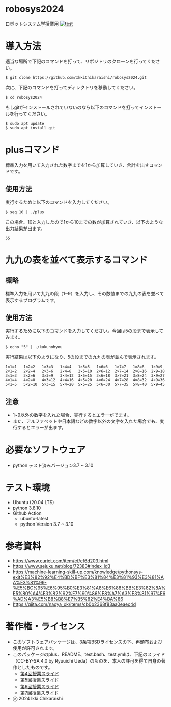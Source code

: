 <!---
#SPDX-FileCopyrightText:2024 Ikki Chikaraishi
#SPDX-Licence-Identifier:BSD-3-Clause
--->
# robosys2024
ロボットシステム学授業用    [![test](https://github.com/IkkiChikaraishi/robosys2024/actions/workflows/test.yml/badge.svg)](https://github.com/IkkiChikaraishi/robosys2024/actions/workflows/test.yml)

# 導入方法
適当な場所で下記のコマンドを打って、リポジトリのクローンを行ってください。
```
$ git clone https://github.com/IkkiChikaraishi/robosys2024.git
```
次に、下記のコマンドを打ってディレクトリを移動してください。
```
$ cd robosys2024
```
もしgitがインストールされていないのなら以下のコマンドを打ってインストールを行ってください。
```
$ sudo apt update
$ sudo apt install git
```

# plusコマンド
標準入力を用いて入力された数字までを1から加算していき、合計を出すコマンドです。

## 使用方法
実行するために以下のコマンドを入力してください。
```
$ seq 10 | ./plus
```
この場合、10と入力したので1から10までの数が加算されていき、以下のような出力結果が出ます。
```
55
```

# 九九の表を並べて表示するコマンド
## 概略
標準入力を用いて九九の段（1~9）を入力し、その数値までの九九の表を並べて表示するプログラムです。

## 使用方法
実行するために以下のコマンドを入力してください。今回は5の段まで表示してみます。
```
$ echo "5" | ./kukunohyou
```
実行結果は以下のようになり、5の段までの九九の表が並んで表示されます。
```
1×1=1   1×2=2   1×3=3   1×4=4   1×5=5   1×6=6   1×7=7   1×8=8   1×9=9
2×1=2   2×2=4   2×3=6   2×4=8   2×5=10  2×6=12  2×7=14  2×8=16  2×9=18
3×1=3   3×2=6   3×3=9   3×4=12  3×5=15  3×6=18  3×7=21  3×8=24  3×9=27
4×1=4   4×2=8   4×3=12  4×4=16  4×5=20  4×6=24  4×7=28  4×8=32  4×9=36
5×1=5   5×2=10  5×3=15  5×4=20  5×5=25  5×6=30  5×7=35  5×8=40  5×9=45
```

## 注意
* 1~9以外の数字を入れた場合、実行するとエラーがでます。
* また、アルファベットや日本語などの数字以外の文字を入れた場合でも、実行するとエラーが出ます。

# 必要なソフトウェア
* python テスト済みバージョン3.7 ~ 3.10

# テスト環境
* Ubuntu (20.04 LTS)
* python 3.8.10
* Github Action
  * ubuntu-latest
  * python Version 3.7 ~ 3.10

# 参考資料
* https://www.curict.com/item/ef/ef6d203.html
* https://www.sejuku.net/blog/72383#index_id3
* https://machine-learning-skill-up.com/knowledge/pythonsys-exit%E3%82%92%E4%BD%BF%E3%81%84%E3%81%93%E3%81%AA%E3%81%99-%E5%BC%95%E6%95%B0%E3%81%A8%E6%88%BB%E3%82%8A%E5%80%A4%E3%82%92%E7%90%86%E8%A7%A3%E3%81%97%E6%AD%A3%E5%B8%B8%E7%B5%82%E4%BA%86
* https://qiita.com/naoya_ok/items/cb0b2368f83aa0eaec4d

# 著作権・ライセンス
* このソフトウェアパッケージは、3条項BSDライセンスの下、再頒布および使用が許可されます。
* このパッケージのplus、README、test.bash、test.ymlは、下記のスライド（CC-BY-SA 4.0 by Ryuuichi Ueda）のものを、本人の許可を得て自身の著作としたものです。
  *  [第4回授業スライド](https://ryuichiueda.github.io/slides_marp/robosys2024/lesson4.html)
  *  [第5回授業スライド](https://ryuichiueda.github.io/slides_marp/robosys2024/lesson5.html)
  *  [第6回授業スライド](https://ryuichiueda.github.io/slides_marp/robosys2024/lesson6.html)
  *  [第7回授業スライド](https://ryuichiueda.github.io/slides_marp/robosys2024/lesson7.html)
* ⓒ 2024 Ikki Chikaraishi 
